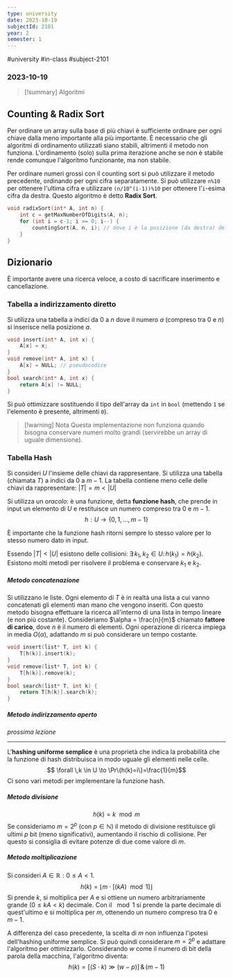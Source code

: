 ```yaml
---
type: university
date: 2023-10-19
subjectId: 2101
year: 2
semester: 1
---
```

#university #in-class #subject-2101
### 2023-10-19
> [!summary] Algoritmi

## Counting & Radix Sort

Per ordinare un array sulla base di più chiavi è sufficiente ordinare per ogni chiave dalla meno importante alla più importante. È necessario che gli algoritmi di ordinamento utilizzati siano stabili, altrimenti il metodo non funziona.
L'ordinamento (solo) sulla prima iterazione anche se non è stabile rende comunque l'algoritmo funzionante, ma non stabile.

Per ordinare numeri grossi con il counting sort si può utilizzare il metodo precedente, ordinando per ogni cifra separatamente.
Si può utilizzare `n%10` per ottenere l'ultima cifra e utilizzare `(n/10^(i-1))%10` per ottenere l'`i`-esima cifra da destra.
Questo algoritmo è detto **Radix Sort**.
```cpp
void radixSort(int* A, int n) {
	int c = getMaxNumberOfDigits(A, n);
	for (int i = c-1; i >= 0; i--) {
		countingSort(A, n, i); // dove i è la posizione (da destra) della cifra su cui ordinare
	}
}
```

## Dizionario
È importante avere una ricerca veloce, a costo di sacrificare inserimento e cancellazione.

### Tabella a indirizzamento diretto
Si utilizza una tabella a indici da $0$ a $n$ dove il numero $a$ (compreso tra $0$ e $n$) si inserisce nella posizione $a$.
```cpp
void insert(int* A, int x) {
	A[x] = x;
}
void remove(int* A, int x) {
	A[x] = NULL; // pseudocodice
}
bool search(int* A, int x) {
	return A[x] != NULL;
}
```
Si può ottimizzare sostituendo il tipo dell'array da `int` in `bool` (mettendo `1` se l'elemento è presente, altrimenti `0`).
> [!warning] Nota
> Questa implementazione non funziona quando bisogna conservare numeri molto grandi (servirebbe un array di uguale dimensione).

### Tabella Hash
Si consideri $U$ l'insieme delle chiavi da rappresentare.
Si utilizza una tabella (chiamata $T$) a indici da $0$ a $m-1$.
La tabella contiene meno celle delle chiavi da rappresentare: $|T|=m<|U|$

Si utilizza un *oracolo*: è una funzione, detta **funzione hash**, che prende in input un elemento di $U$ e restituisce un numero compreso tra $0$ e $m-1$.
$$ h: U \to \{0, 1, \dots,m-1\}$$

È importante che la funzione hash ritorni sempre lo stesso valore per lo stesso numero dato in input.

Essendo $|T|<|U|$ esistono delle collisioni: $\exists\, k_{1},k_{2} \in U:\,h(k_{1})=h(k_{2})$.
Esistono molti metodi per risolvere il problema e conservare $k_{1}$ e $k_{2}$.
##### Metodo concatenazione
Si utilizzano le liste.
Ogni elemento di $T$ è in realtà una lista a cui vanno concatenati gli elementi man mano che vengono inseriti.
Con questo metodo bisogna effettuare la ricerca all'interno di una lista in tempo lineare (e non più costante).
Consideriamo $\alpha = \frac{n}{m}$ chiamato **fattore di carico**, dove $n$ è il numero di elementi.
Ogni operazione di ricerca impiega in media $O(\alpha)$, adattando $m$ si può considerare un tempo costante.
```cpp
void insert(list* T, int k) {
	T[h(k)].insert(k);
}
void remove(list* T, int k) {
	T[h(k)].remove(k);
}
bool search(list* T, int k) {
	return T[h(k)].search(k);
}
```
##### Metodo indirizzamento aperto
*prossima lezione*

---
L'**hashing uniforme semplice** è una proprietà che indica la probabilità che la funzione di hash distribuisca in modo uguale gli elementi nelle celle.
$$ \forall \,k \in U \to \Pr\{h(k)=i\}=\frac{1}{m}$$
Ci sono vari metodi per implementare la funzione hash.
##### Metodo divisione
$$ h(k) = k \mod{m}$$
Se consideriamo $m=2^p$ (con $p \in \mathbb{N}$) il metodo di divisione restituisce gli ultimi $p$ bit (meno significativi), aumentando il rischio di collisione. Per questo si consiglia di evitare potenze di due come valore di $m$.
##### Metodo moltiplicazione
Si consideri $A \in \mathbb{R}: 0 \leq A < 1$.
$$ h(k) = \lfloor m\cdot [(kA)\mod 1] \rfloor$$
Si prende $k$, si moltiplica per $A$ e si ottiene un numero arbitrariamente grande ($0 \leq kA < k$) decimale. Con il $\mod 1$ si prende la parte decimale di quest'ultimo e si moltiplica per $m$, ottenendo un numero compreso tra $0$ e $m-1$.

A differenza del caso precedente, la scelta di $m$ non influenza l'ipotesi dell'hashing uniforme semplice. Si può quindi considerare $m=2^{p}$ e adattare l'algoritmo per ottimizzarlo.
Considerando $w$ come il numero di bit della parola della macchina, l'algoritmo diventa:
$$h(k)=[(S\cdot k)\gg(w-p)] \,\&\, (m-1)$$
